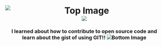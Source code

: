 <h1 align="center">
    <img src="public\assets\Dracula Haribot.png" alt="Top Image" style="display: block; margin: 0 auto;">
    <img src="https://readme-typing-svg.herokuapp.com/?font=Righteous&size=35&center=true&vCenter=true&width=500&height=70&duration=4000&lines=What+I+have+Learned?👋;">
</h1>

<h3 align="center">
    I learned about how to contribute to open source code and learn about the gist of using GIT!!
    <img src="public\assets\Witch Honeydroid.png" alt="Bottom Image" style="display: inline;">
</h3>
